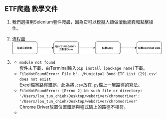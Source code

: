 ## ETF爬蟲 教學文件

1. 我們選擇用Selenium套件爬蟲，因為它可以模擬人類做滾動網頁和點擊操作。

2. 流程圖  
   ![image](https://github.com/jeffrey1227/Fintech-Text-Mining-and-Machine-Learning/blob/master/img/workflow.jpg)

3. 
   * ```module not found```  
   套件未下載，由Terminal輸入```pip install [package name]```下載。
   * ```FileNotFoundError: File b'../Municipal Bond ETF List (29).csv' does not exist```  
   Excel檔案路徑錯誤，此為將```.csv```放在```.py```檔上一層路徑的寫法。
   * ```FileNotFoundError: [Errno 2] No such file or directory: '/Users/lou_tun_chieh/Desktop/webdriver/chromedriver': '/Users/lou_tun_chieh/Desktop/webdriver/chromedriver'```  
   Chrome Driver放置位置錯誤與程式碼上的路徑不相符。
   * 

